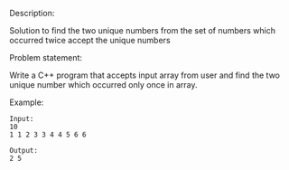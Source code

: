 Description:

Solution to find the two unique numbers from the set of numbers which occurred twice accept the unique numbers

Problem statement:

Write a C++ program that accepts input array from user and find the two unique number which occurred only once in array.

Example:

    Input: 
    10
    1 1 2 3 3 4 4 5 6 6		

    Output:
    2 5
